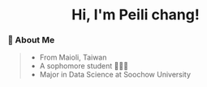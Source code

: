 <h1 align="center">Hi, I'm Peili chang!</h1>

<h3>🦦 About Me</h3>

> * From Maioli, Taiwan
> * A sophomore student 🧑🏻‍💻
> * Major in Data Science at Soochow University



<!--
**peilichang/peilichang** is a ✨ _special_ ✨ repository because its `README.md` (this file) appears on your GitHub profile.

Here are some ideas to get you started:

- 🔭 I’m currently working on ...
- 🌱 I’m currently learning ...
- 👯 I’m looking to collaborate on ...
- 🤔 I’m looking for help with ...
- 💬 Ask me about ...
- 📫 How to reach me: ...
- 😄 Pronouns: ...
- ⚡ Fun fact: ...
-->
